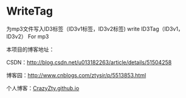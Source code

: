 # WriteTag
为mp3文件写入ID3标签（ID3v1标签，ID3v2标签) write ID3Tag（ID3v1，ID3v2） For mp3

本项目的博客地址：

CSDN：http://blog.csdn.net/u013182263/article/details/51504258

博客园：http://www.cnblogs.com/ztysir/p/5513853.html

个人博客：[CrazyZty.github.io](http:CrazyZty.github.io)
